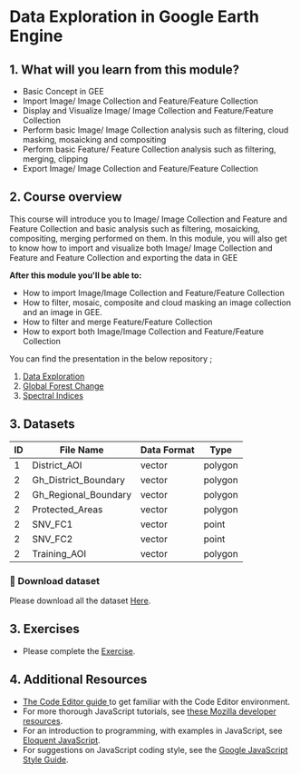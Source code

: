 # Data Exploration in Google Earth Engine 

## 1. What will you learn from this module?

- Basic Concept in GEE
- Import Image/ Image Collection and Feature/Feature Collection
- Display and Visualize Image/ Image Collection and Feature/Feature Collection
- Perform basic Image/ Image Collection analysis such as filtering, cloud masking, mosaicking and compositing
- Perform basic Feature/ Feature Collection analysis such as filtering, merging, clipping
- Export  Image/ Image Collection and Feature/Feature Collection





## 2. Course overview

This course will introduce you to Image/ Image Collection and Feature and Feature Collection and basic analysis such as filtering, mosaicking, compositing, merging performed on them. In this module, you will also get to know how to import and visualize both Image/ Image Collection and Feature and Feature Collection and exporting the data in GEE



**After this module you'll be able to:**

- How to import Image/Image Collection and Feature/Feature Collection
- How to filter, mosaic, composite and cloud masking an image collection and an image in GEE.
- How to filter and merge Feature/Feature Collection
- How to export both Image/Image Collection and Feature/Feature Collection


You can find the presentation in the below repository ;

1. [Data Exploration](https://github.com/ernest19/SNV/blob/main/training/presentations/day2/Data_Exploration_Day_2_updated.pptx)
2. [Global Forest Change](https://github.com/ernest19/SNV/blob/main/training/presentations/day2/Global_Forest_Change_Day_2.pptx)
3. [Spectral Indices](https://github.com/ernest19/SNV/blob/main/training/presentations/day2/Spectral_Indices_Day_2.pptx)




## 3. Datasets

| ID | File Name           | Data Format | Type    | 
|----|---------------------|-------------|---------|
| 1  |District_AOI    	   | vector      | polygon | 
| 2  |Gh_District_Boundary | vector      | polygon | 
| 2  |Gh_Regional_Boundary | vector      | polygon |  
| 2  |Protected_Areas      | vector      | polygon | 
| 2  |SNV_FC1              | vector      | point   | 
| 2  |SNV_FC2              | vector      | point   | 
| 2  |Training_AOI         | vector      | polygon |

###   :pushpin: Download dataset
Please download all the dataset [Here](https://github.com/ernest19/SNV/blob/main/training/datasets/module2/datasets.zip).







## 3. Exercises 
- Please complete the [Exercise](https://github.com/ernest19/SNV/blob/main/training/exercises/module2_exercise.md).



## 4. Additional Resources


- [The Code Editor guide ](https://developers.google.com/earth-engine/tutorials/playground) to get familiar with the Code Editor environment.
- For more thorough JavaScript tutorials, see [these Mozilla developer resources](https://developer.mozilla.org/en-US/docs/Web/JavaScript). 
- For an introduction to programming, with examples in JavaScript, see [Eloquent JavaScript](http://eloquentjavascript.net/). 
- For suggestions on JavaScript coding style, see the [Google JavaScript Style Guide](http://google.github.io/styleguide/javascriptguide.xml).
